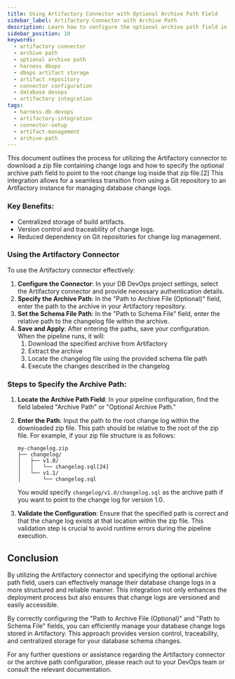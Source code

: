 ```yaml
---
title: Using Artifactory Connector with Optional Archive Path Field
sidebar_label: Artifactory Connector with Archive Path
description: Learn how to configure the optional archive path field in an Artifactory connector for targeted artifact storage in Harness DB DevOps.
sidebar_position: 10
keywords:
  - artifactory connector
  - archive path
  - optional archive path
  - harness dbops
  - dbops artifact storage
  - artifact repository
  - connector configuration
  - database devops
  - artifactory integration
tags:
  - harness-db-devops
  - artifactory-integration
  - connector-setup
  - artifact-management
  - archive-path
---
```


This document outlines the process for utilizing the Artifactory connector to download a zip file containing change logs and how to specify the optional archive path field to point to the root change log inside that zip file.[2] This integration allows for a seamless transition from using a Git repository to an Artifactory instance for managing database change logs.

### Key Benefits:

 - Centralized storage of build artifacts.
 - Version control and traceability of change logs.
 - Reduced dependency on Git repositories for change log management.

### Using the Artifactory Connector

To use the Artifactory connector effectively:

1. **Configure the Connector**: In your DB DevOps project settings, select the Artifactory connector and provide necessary authentication details.
2. **Specify the Archive Path**: In the "Path to Archive File (Optional)" field, enter the path to the archive in your Artifactory repository.
3. **Set the Schema File Path**: In the "Path to Schema File" field, enter the relative path to the changelog file within the archive.
4. **Save and Apply**: After entering the paths, save your configuration. When the pipeline runs, it will:
   1. Download the specified archive from Artifactory
   2. Extract the archive
   3. Locate the changelog file using the provided schema file path
   4. Execute the changes described in the changelog

### Steps to Specify the Archive Path:

1. **Locate the Archive Path Field**: In your pipeline configuration, find the field labeled "Archive Path" or "Optional Archive Path."
2. **Enter the Path**: Input the path to the root change log within the downloaded zip file. This path should be relative to the root of the zip file. For example, if your zip file structure is as follows:

   ```
   my-changelog.zip
   ├── changelog/
   │   ├── v1.0/
   │   │   └── changelog.sql[24]
   │   └── v1.1/
   │       └── changelog.sql
   ```

   You would specify `changelog/v1.0/changelog.sql` as the archive path if you want to point to the change log for version 1.0.

3. **Validate the Configuration**: Ensure that the specified path is correct and that the change log exists at that location within the zip file. This validation step is crucial to avoid runtime errors during the pipeline execution.

## Conclusion

By utilizing the Artifactory connector and specifying the optional archive path field, users can effectively manage their database change logs in a more structured and reliable manner. This integration not only enhances the deployment process but also ensures that change logs are versioned and easily accessible.

By correctly configuring the "Path to Archive File (Optional)" and "Path to Schema File" fields, you can efficiently manage your database change logs stored in Artifactory. This approach provides version control, traceability, and centralized storage for your database schema changes.

For any further questions or assistance regarding the Artifactory connector or the archive path configuration, please reach out to your DevOps team or consult the relevant documentation.
